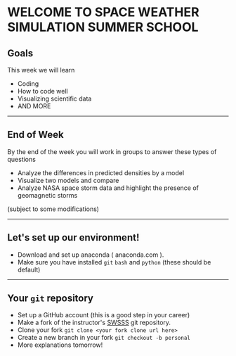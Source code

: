 WELCOME TO SPACE WEATHER SIMULATION SUMMER SCHOOL
=================================================

## Goals

This week we will learn
- Coding
- How to code well
- Visualizing scientific data
- AND MORE

------------------

## End of Week 

By the end of the week you will work in groups to answer these types of
questions
- Analyze the differences in predicted densities by a model 
- Visualize two models and compare
- Analyze NASA space storm data and highlight the presence of geomagnetic storms

(subject to some modifications)

------------------

## Let's set up our environment!

- Download and set up anaconda ( anaconda.com ).
- Make sure you have installed `git` `bash` and `python` (these should be default)

-----------------

## Your `git` repository

- Set up a GitHub account (this is a good step in your career)
- Make a fork of the instructor's [SWSSS](https://github.com/AetherModel/swsss2023/) git repository.
- Clone your fork `git clone <your fork clone url here>`
- Create a new branch in your fork `git checkout -b personal`
- More explanations tomorrow!
